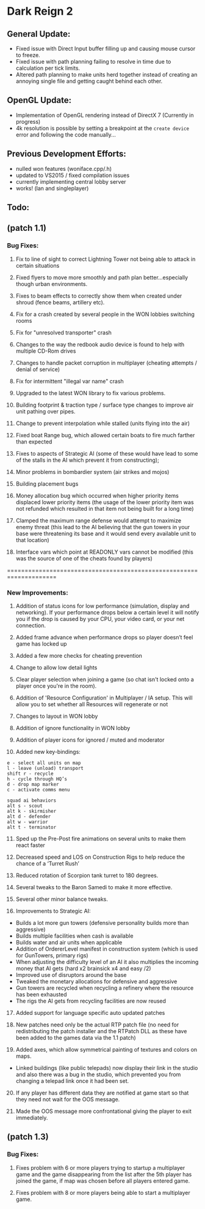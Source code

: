 # Dark Reign 2

## General Update:
- Fixed issue with Direct Input buffer filling up and causing mouse cursor to freeze.
- Fixed issue with path planning failing to resolve in time due to calculation per tick limits.
- Altered path planning to make units herd together instead of creating an annoying single file and getting caught behind each other.

## OpenGL Update:
- Implementation of OpenGL rendering instead of DirectX 7 (Currently in progress)
- 4k resolution is possible by setting a breakpoint at the `create device` error and following the code manually...

## Previous Development Efforts:
- nulled won features (woniface.cpp/.h)
- updated to VS2015 / fixed compilation issues
- currently implementing central lobby server
- works! (lan and singleplayer)

## Todo:

## (patch 1.1)
### Bug Fixes:

1. Fix to line of sight to correct Lightning Tower not being able to attack in certain situations

2. Fixed flyers to move more smoothly and path plan better…especially though urban environments.

3. Fixes to beam effects to correctly show them when created under shroud (fence beams, artillery etc).

4. Fix for a crash created by several people in the WON lobbies switching rooms

5. Fix for "unresolved transporter" crash

6. Changes to the way the redbook audio device is found to help with multiple CD-Rom drives

7. Changes to handle packet corruption in multiplayer (cheating attempts / denial of service)

8. Fix for intermittent "illegal var name" crash

9. Upgraded to the latest WON library to fix various problems.

10. Building footprint & traction type / surface type changes to improve air unit pathing over pipes.

11. Change to prevent interpolation while stalled (units flying into the air)

12. Fixed boat Range bug, which allowed certain boats to fire much farther than expected

13. Fixes to aspects of Strategic AI (some of these would have lead to some of the stalls in the AI which prevent it from constructing);

14. Minor problems in bombardier system (air strikes and mojos)

15. Building placement bugs

16. Money allocation bug which occurred when higher priority items displaced lower priority items (the usage of the lower priority item was not refunded which resulted in that item not being built for a long time)

17. Clamped the maximum range defense would attempt to maximize enemy threat (this lead to the AI believing that the gun towers in your base were threatening its base and it would send every available unit to that location)

18. Interface vars which point at READONLY vars cannot be modified (this was the source of one of the cheats found by players)

====================================================================

### New Improvements:

1. Addition of status icons for low performance (simulation, display and networking).  If your performance drops below a certain level it will notify you if the drop is caused by your CPU, your video card, or your net connection.

2. Added frame advance when performance drops so player doesn’t feel game has locked up

3. Added a few more checks for cheating prevention

4. Change to allow low detail lights

5. Clear player selection when joining a game (so chat isn't locked onto a player once you're in the room).

6. Addition of 'Resource Configuration' in Multiplayer / IA setup.  This will allow you to set whether all Resources will regenerate or not

7. Changes to layout in WON lobby

8. Addition of ignore functionality in WON lobby

9. Addition of player icons for ignored / muted and moderator

10. Added new key-bindings:

```
e - select all units on map
l - leave (unload) transport
shift r - recycle
h - cycle through HQ’s
d - drop map marker
c - activate comms menu

squad ai behaviors
alt s - scout
alt k - skirmisher
alt d - defender
alt w - warrior
alt t - terminator
```

11. Sped up the Pre-Post fire animations on several units to make them react faster

12. Decreased speed and LOS on Construction Rigs to help reduce the chance of a ‘Turret Rush’

13. Reduced rotation of Scorpion tank turret to 180 degrees.

14. Several tweaks to the Baron Samedi to make it more effective.

15. Several other minor balance tweaks.

16. Improvements to Strategic AI:

- Builds a lot more gun towers (defensive personality builds more than aggressive)
- Builds multiple facilities when cash is available
- Builds water and air units when applicable
- Addition of OrdererLevel manifest in construction system (which is used for GunTowers, primary rigs)
- When adjusting the difficulty level of an AI it also multiplies the incoming money that AI gets (hard x2 brainsick x4 and easy /2)
- Improved use of disruptors around the base
- Tweaked the monetary allocations for defensive and aggressive
- Gun towers are recycled when recycling a refinery where the resource has been exhausted
- The rigs the AI gets from recycling facilities are now reused

17. Added support for language specific auto updated patches

18. New patches need only be the actual RTP patch file (no need for redistributing the patch installer and the RTPatch DLL as these have been added to the games data via the 1.1 patch)

19. Added axes, which allow symmetrical painting of textures and colors on maps.
		
- Linked buildings (like public telepads) now display their link in the studio and also there was a bug in the studio, which prevented you from changing a telepad link once it had been set.

20. If any player has different data they are notified at game start so that they need not wait for the OOS message.

21. Made the OOS message more confrontational giving the player to exit immediately.

## (patch 1.3)

### Bug Fixes:

1. Fixes problem with 6 or more players trying to startup a multiplayer game and the game disappearing from the list after the 5th player has joined the game, if map was chosen before all players entered game.

2. Fixes problem with 8 or more players being able to start a multiplayer game.
